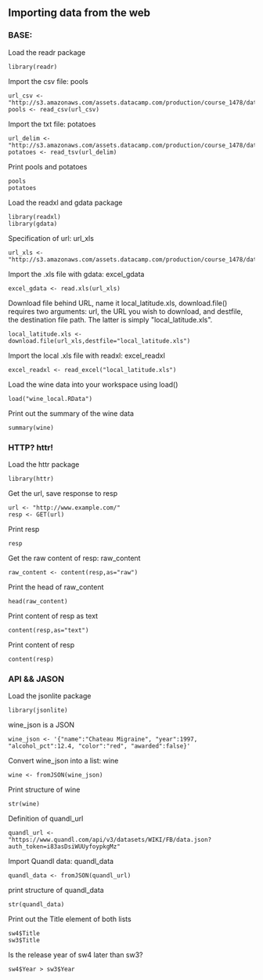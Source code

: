 ## Importing data from the web
### BASE:
Load the readr package
```
library(readr)
```

Import the csv file: pools
```
url_csv <- "http://s3.amazonaws.com/assets.datacamp.com/production/course_1478/datasets/swimming_pools.csv"
pools <- read_csv(url_csv)
```
Import the txt file: potatoes
```
url_delim <- "http://s3.amazonaws.com/assets.datacamp.com/production/course_1478/datasets/potatoes.txt"
potatoes <- read_tsv(url_delim)
```

Print pools and potatoes
```
pools
potatoes
```
Load the readxl and gdata package
```
library(readxl)
library(gdata)
```


Specification of url: url_xls
```
url_xls <- "http://s3.amazonaws.com/assets.datacamp.com/production/course_1478/datasets/latitude.xls"
```

Import the .xls file with gdata: excel_gdata
```
excel_gdata <- read.xls(url_xls)
```

 Download file behind URL, name it local_latitude.xls, download.file() requires two arguments: url, the URL you wish to download, and destfile, the destination file path. The latter is simply "local_latitude.xls".
 ```
local_latitude.xls <- download.file(url_xls,destfile="local_latitude.xls")
```

Import the local .xls file with readxl: excel_readxl
```
excel_readxl <- read_excel("local_latitude.xls")
```
Load the wine data into your workspace using load()
```
load("wine_local.RData")
```
Print out the summary of the wine data
```
summary(wine)
```
### HTTP? httr!
Load the httr package
```
library(httr)
```

Get the url, save response to resp
```
url <- "http://www.example.com/"
resp <- GET(url)
```
Print resp
```
resp
```

Get the raw content of resp: raw_content
```
raw_content <- content(resp,as="raw")
```

Print the head of raw_content
```
head(raw_content)
```
Print content of resp as text
```
content(resp,as="text")
```

Print content of resp
```
content(resp)
```
### API && JASON
Load the jsonlite package
```
library(jsonlite)
```

wine_json is a JSON
```
wine_json <- '{"name":"Chateau Migraine", "year":1997, "alcohol_pct":12.4, "color":"red", "awarded":false}'
```
Convert wine_json into a list: wine
```
wine <- fromJSON(wine_json)
```
Print structure of wine
 ```
str(wine)
```
Definition of quandl_url
```
quandl_url <- "https://www.quandl.com/api/v3/datasets/WIKI/FB/data.json?auth_token=i83asDsiWUUyfoypkgMz"
```
Import Quandl data: quandl_data
```
quandl_data <- fromJSON(quandl_url)
```
print structure of quandl_data
```
str(quandl_data)
```
Print out the Title element of both lists
```
sw4$Title
sw3$Title
```

Is the release year of sw4 later than sw3?
```
sw4$Year > sw3$Year 
```
